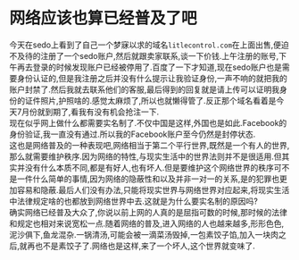 # 网络应该也算已经普及了吧

今天在sedo上看到了自己一个梦寐以求的域名`litlecontrol.com`在上面出售,便迫不及待的注册了一个sedo账户,然后就跟卖家联系,谈一下价钱.上午注册的账号,下午再去登录的时候发现账户已经被停用了.百度了一下才知道,现在sedo账户也是需要身份认证的,但是我注册之后并没有什么提示让我验证身份,一声不响的就把我的账户封禁了.然后我就去联系他们的客服,最后得到的回复就是请上传可以证明我身份的证件照片,护照啥的.感觉太麻烦了,所以也就懒得管了.反正那个域名看着是今天7月份就到期了,看我有没有机会抢注一下.  
现在似乎网上做什么都需要实名制了.不仅中国是这样,外国也是如此.Facebook的身份验证,我一直没有通过.所以我的Facebook账户至今仍然是封停状态.  
这也是网络普及的一种表现吧,网络相当于第二个平行世界,既然是一个有人的世界,那么就需要维护秩序.因为网络的特性,与现实生活中的世界法则并不是很适用.但其实并没有什么本质不同,都是有好人,也有坏人.但是要维护这个网络世界的秩序可不是一件什么简单的事情,因为网络的隐蔽性和以及并非一对一的关系,是的犯罪也更加容易和隐蔽.最后人们没有办法,只能将现实世界与网络世界对应起来,将现实生活中法律规定啥的也都放到网络世界中去.这就是为什么要实名制的原因吗?  
确实网络已经普及大众了,你说以前上网的人真的是屈指可数的时候,那时候的法律和规定也相对来说宽松一点.随着网络的普及,进入网络的人也越来越多,形形色色,泥沙俱下,鱼龙混杂.一锅清汤,可能会被一滴菜汤毁掉,一包素饺子馅,加入一块肉之后,就再也不是素饺子了.网络也是这样,来了一个坏人,这个世界就变味了.
